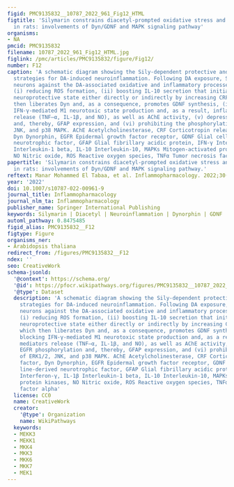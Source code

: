 ```yaml
---
figid: PMC9135832__10787_2022_961_Fig12_HTML
figtitle: 'Silymarin constrains diacetyl-prompted oxidative stress and neuroinflammation
  in rats: involvements of Dyn/GDNF and MAPK signaling pathway'
organisms:
- NA
pmcid: PMC9135832
filename: 10787_2022_961_Fig12_HTML.jpg
figlink: /pmc/articles/PMC9135832/figure/Fig12/
number: F12
caption: 'A schematic diagram showing the Sily-dependent protective and therapeutic
  strategies for DA-induced neuroinflammation. Following DA exposure, Sily may protect
  neurons against the DA-associated oxidative and inflammatory processes, as follows:
  (i) reducing ROS formation, (ii) boosting IL-10 secretion that initiates the M2
  neuroprotective state either directly or indirectly by increasing CRF release, which
  then liberates Dyn and, as a consequence, promotes GDNF synthesis, (iii) blocking
  IFN-γ-mediated M1 neurotoxic state production and, as a result, inflammatory mediators
  release (TNF–α, IL-1β, and NO), as well as AChE activity, (v) depressing EGFR phosphorylation
  and, thereby, GFAP expression, and (vi) prohibiting the phosphorylation of ERK1/2,
  JNK, and p38 MAPK. AChE Acetylcholinesterase, CRF Corticotropin releasing factor,
  Dyn Dynorphin, EGFR Epidermal growth factor receptor, GDNF Glial cell line-derived
  neurotrophic factor, GFAP Glial fibrillary acidic protein, IFN-γ Interferon-γ, IL-1β
  Interleukin-1 beta, IL-10 Interleukin-10, MAPKs Mitogen-activated protein kinases,
  NO Nitric oxide, ROS Reactive oxygen species, TNFα Tumor necrosis factor alpha'
papertitle: 'Silymarin constrains diacetyl-prompted oxidative stress and neuroinflammation
  in rats: involvements of Dyn/GDNF and MAPK signaling pathway.'
reftext: Manar Mohammed El Tabaa, et al. Inflammopharmacology. 2022;30(3):961-980.
year: '2022'
doi: 10.1007/s10787-022-00961-9
journal_title: Inflammopharmacology
journal_nlm_ta: Inflammopharmacology
publisher_name: Springer International Publishing
keywords: Silymarin | Diacetyl | Neuroinflammation | Dynorphin | GDNF | MAPK pathway
automl_pathway: 0.8475485
figid_alias: PMC9135832__F12
figtype: Figure
organisms_ner:
- Arabidopsis thaliana
redirect_from: /figures/PMC9135832__F12
ndex: ''
seo: CreativeWork
schema-jsonld:
  '@context': https://schema.org/
  '@id': https://pfocr.wikipathways.org/figures/PMC9135832__10787_2022_961_Fig12_HTML.html
  '@type': Dataset
  description: 'A schematic diagram showing the Sily-dependent protective and therapeutic
    strategies for DA-induced neuroinflammation. Following DA exposure, Sily may protect
    neurons against the DA-associated oxidative and inflammatory processes, as follows:
    (i) reducing ROS formation, (ii) boosting IL-10 secretion that initiates the M2
    neuroprotective state either directly or indirectly by increasing CRF release,
    which then liberates Dyn and, as a consequence, promotes GDNF synthesis, (iii)
    blocking IFN-γ-mediated M1 neurotoxic state production and, as a result, inflammatory
    mediators release (TNF–α, IL-1β, and NO), as well as AChE activity, (v) depressing
    EGFR phosphorylation and, thereby, GFAP expression, and (vi) prohibiting the phosphorylation
    of ERK1/2, JNK, and p38 MAPK. AChE Acetylcholinesterase, CRF Corticotropin releasing
    factor, Dyn Dynorphin, EGFR Epidermal growth factor receptor, GDNF Glial cell
    line-derived neurotrophic factor, GFAP Glial fibrillary acidic protein, IFN-γ
    Interferon-γ, IL-1β Interleukin-1 beta, IL-10 Interleukin-10, MAPKs Mitogen-activated
    protein kinases, NO Nitric oxide, ROS Reactive oxygen species, TNFα Tumor necrosis
    factor alpha'
  license: CC0
  name: CreativeWork
  creator:
    '@type': Organization
    name: WikiPathways
  keywords:
  - MEKK3
  - MEKK1
  - MKK4
  - MKK3
  - MKK6
  - MKK7
  - MEK1
---
```


